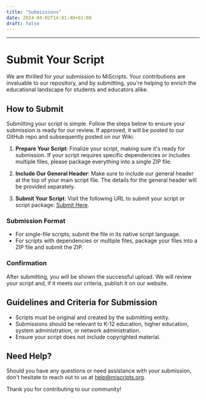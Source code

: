 ```yaml
---
title: "Submissions"
date: 2024-04-02T14:01:40+01:00
draft: false
---
```


---
# Submit Your Script

We are thrilled for your submission to MiScripts. Your contributions are invaluable to our repository, and by submitting, you're helping to enrich the educational landscape for students and educators alike.

## How to Submit

Submitting your script is simple. Follow the steps below to ensure your submission is ready for our review. If approved, it will be posted to our GitHub repo and subsequently posted on our Wiki.

1. **Prepare Your Script**:
   Finalize your script, making sure it's ready for submission. If your script requires specific dependencies or includes multiple files, please package everything into a single ZIP file.

2. **Include Our General Header**:
   Make sure to include our general header at the top of your main script file. The details for the general header will be provided separately.

3. **Submit Your Script**:
   Visit the following URL to submit your script or script package: [Submit Here](https://wcresa.sharepoint.com/:f:/s/miscripts.org/Eg4pCSLwms1OpbODeevA7QcBwbAHVP2kjUHCtBTM7aVLaw).
### Submission Format

- For single-file scripts, submit the file in its native script language.
- For scripts with dependencies or multiple files, package your files into a ZIP file and submit the ZIP.

### Confirmation

After submitting, you will be shown the successful upload. We will review your script and, if it meets our criteria, publish it on our website.

## Guidelines and Criteria for Submission

- Scripts must be original and created by the submitting entity.
- Submissions should be relevant to K-12 education, higher education, system administration, or network administration.
- Ensure your script does not include copyrighted material.

## Need Help?

Should you have any questions or need assistance with your submission, don't hesitate to reach out to us at [help@miscripts.org](mailto:help@miscripts.org).

Thank you for contributing to our community! 
